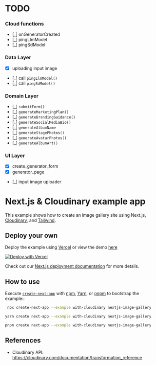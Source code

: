 
# TODO 

### Cloud functions

- [_] onGeneratorCreated
- [_] pingLlmModel
- [_] pingSdModel

### Data Layer

- [x] uploading input image
- [_] call `pingLlmModel()`
- [_] call `pingSdModel()`

### Domain Layer

- [_] `submitForm()`
- [_] `generateMarketingPlan()`
- [_] `generateBrandingGuidance()`
- [_] `generateSocialMediaBio()`
- [_] `generateAlbumName`
- [_] `generateStagePhotos()`
- [_] `generateAvatarPhotos()`
- [_] `generateAlbumArt()`

### UI Layer

- [x] create_generator_form
- [x] generator_page
- [_] input image uploader





# Next.js & Cloudinary example app

This example shows how to create an image gallery site using Next.js, [Cloudinary](https://cloudinary.com), and [Tailwind](https://tailwindcss.com).

## Deploy your own

Deploy the example using [Vercel](https://vercel.com?utm_source=github&utm_medium=readme&utm_campaign=next-example) or view the demo [here](https://nextconf-images.vercel.app/)

[![Deploy with Vercel](https://vercel.com/button)](https://vercel.com/new/clone?repository-url=https://github.com/vercel/next.js/tree/canary/examples/with-cloudinary&project-name=nextjs-image-gallery&repository-name=with-cloudinary&env=NEXT_PUBLIC_CLOUDINARY_CLOUD_NAME,CLOUDINARY_API_KEY,CLOUDINARY_API_SECRET,CLOUDINARY_FOLDER&envDescription=API%20Keys%20from%20Cloudinary%20needed%20to%20run%20this%20application.)

Check out our [Next.js deployment documentation](https://nextjs.org/docs/deployment) for more details.

## How to use

Execute [`create-next-app`](https://github.com/vercel/next.js/tree/canary/packages/create-next-app) with [npm](https://docs.npmjs.com/cli/init), [Yarn](https://yarnpkg.com/lang/en/docs/cli/create/), or [pnpm](https://pnpm.io) to bootstrap the example::

```bash
 npx create-next-app --example with-cloudinary nextjs-image-gallery
```

```bash
yarn create next-app --example with-cloudinary nextjs-image-gallery
```

```bash
pnpm create next-app --example with-cloudinary nextjs-image-gallery
```

## References

- Cloudinary API: https://cloudinary.com/documentation/transformation_reference
